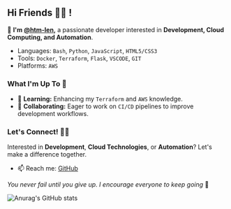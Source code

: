 ## Hi Friends 👋🏿 ! 

  🔹 **I'm [@htm-len](https://github.com/htm-len),** a passionate developer interested in **Development, Cloud Computing, and Automation**.

* Languages:  `Bash`, `Python`, `JavaScript`, `HTML5/CSS3`
* Tools: `Docker`, `Terraform`, `Flask`, `VSCODE`, `GIT`
* Platforms: `AWS`

### What I'm Up To 🚀

- 🌱 **Learning:** Enhancing my ``Terraform`` and ``AWS`` knowledge.
- 💞️ **Collaborating:** Eager to work on ``CI/CD`` pipelines to improve development workflows.

### Let's Connect! 🤝🏿

Interested in **Development**, **Cloud Technologies**, or **Automation**? Let's make a difference together.

- 📫 Reach me: [GitHub](https://github.com/htm-len)

*You never fail until you give up. I encourage everyone to keep going* 🍊

![Anurag's GitHub stats](https://github-readme-stats.vercel.app/api?username=htm-len&theme=tokyonight&show_icons=true&border_radius=5)



<!---
htm-len/htm-len is a ✨ special ✨ repository because its `README.md` (this file) appears on your GitHub profile.
You can click the Preview link to take a look at your changes.
--->
